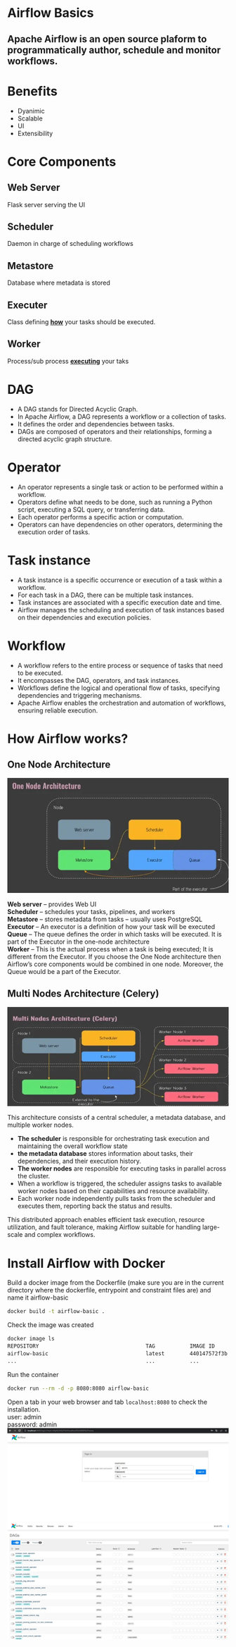 # Airflow Basics

## Apache Airflow is an open source plaform to **programmatically author, schedule** and **monitor** workflows. 

# Benefits
- Dyanimic
- Scalable
- UI
- Extensibility

# Core Components
## Web Server 
Flask server serving the UI
## Scheduler 
Daemon in charge of scheduling workflows
## Metastore 
Database where metadata is stored
## Executer
Class defining <u>**how**</u> your tasks should be executed. 
## Worker 
Process/sub process <u>**executing**</u> your taks

# DAG
- A DAG stands for Directed Acyclic Graph.
- In Apache Airflow, a DAG represents a workflow or a collection of tasks.
- It defines the order and dependencies between tasks.
- DAGs are composed of operators and their relationships, forming a directed acyclic graph structure.

# Operator
- An operator represents a single task or action to be performed within a workflow.
- Operators define what needs to be done, such as running a Python script, executing a SQL query, or transferring data.
- Each operator performs a specific action or computation.
- Operators can have dependencies on other operators, determining the execution order of tasks.

# Task instance
- A task instance is a specific occurrence or execution of a task within a workflow.
- For each task in a DAG, there can be multiple task instances.
- Task instances are associated with a specific execution date and time.
- Airflow manages the scheduling and execution of task instances based on their dependencies and execution policies.

# Workflow
- A workflow refers to the entire process or sequence of tasks that need to be executed.
- It encompasses the DAG, operators, and task instances.
- Workflows define the logical and operational flow of tasks, specifying dependencies and triggering mechanisms.
- Apache Airflow enables the orchestration and automation of workflows, ensuring reliable execution.

# How Airflow works? 



## One Node Architecture

![Screenshot](img/single-node.webp)

**Web server** – provides Web UI  
**Scheduler** – schedules your tasks, pipelines, and workers  
**Metastore** – stores metadata from tasks – usually uses PostgreSQL  
**Executor** – An executor is a definition of how your task will be executed  
**Queue**  – The queue defines the order in which tasks will be executed. It is part of the Executor in the one-node architecture  
**Worker** – This is the actual process when a task is being executed; It is different from the Executor.
If you choose the One Node architecture then Airflow’s core components would be combined in one node. Moreover, the Queue would be a part of the Executor.

## Multi Nodes Architecture (Celery)
![Screenshot](img/multi-node.webp)

This architecture consists of a central scheduler, a metadata database, and multiple worker nodes.  
- **The scheduler** is responsible for orchestrating task execution and maintaining the overall workflow state  
- **the metadata database** stores information about tasks, their dependencies, and their execution history. 
- **The worker nodes** are responsible for executing tasks in parallel across the cluster.  
- When a workflow is triggered, the scheduler assigns tasks to available worker nodes based on their capabilities and resource availability. 
- Each worker node independently pulls tasks from the scheduler and executes them, reporting back the status and results. 
 
 This distributed approach enables efficient task execution, resource utilization, and fault tolerance, making Airflow suitable for handling large-scale and complex workflows.

 # Install Airflow with Docker

Build a docker image from the Dockerfile (make sure you are in the current directory where the dockerfile, entrypoint and constraint files are) and name it airflow-basic

```bash
docker build -t airflow-basic .
```

Check the image was created

```bash
docker image ls
REPOSITORY                                  TAG           IMAGE ID       CREATED          SIZE
airflow-basic                               latest        440147572f3b   45 seconds ago   992MB
...                                         ...           ...            ...              ...
```

Run the container 
```bash
docker run --rm -d -p 8080:8080 airflow-basic
```

Open a tab in your web browser and tab `localhost:8080` to check the installation.   
user: admin  
password: admin  
![Screenshot](img/signin.jpg)
![Screenshot](img/landing.jpg)

